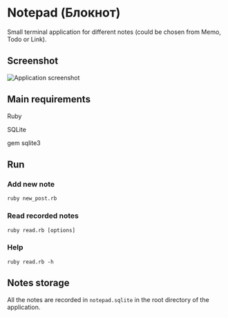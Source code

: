 # Notepad (Блокнот)
Small terminal application for different notes (could be chosen from Memo, Todo or Link).

## Screenshot
![Application screenshot](https://github.com/dmentry/notepad/blob/master/notepad.jpg)

## Main requirements
Ruby

SQLite

gem sqlite3

## Run
### Add new note
```ruby new_post.rb```

### Read recorded notes
```ruby read.rb [options]```

### Help
```ruby read.rb -h```

## Notes storage
All the notes are recorded in `notepad.sqlite` in the root directory of the application.
